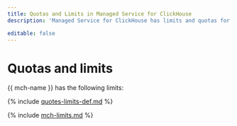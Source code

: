 ```yaml
---
title: Quotas and Limits in Managed Service for ClickHouse
description: 'Managed Service for ClickHouse has limits and quotas for the number of clusters, the total number of processor cores for all database hosts, the total amount of virtual memory for all database hosts, and the total amount of storage for all clusters in one cloud. You will learn more about the limitations of the service in this article. '

editable: false
---
```


# Quotas and limits

{{ mch-name }} has the following limits:

{% include [quotes-limits-def.md](../../_includes/quotes-limits-def.md) %}

{% include [mch-limits.md](../../_includes/mdb/mch-limits.md) %}
